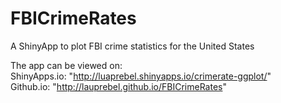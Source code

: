 # FBICrimeRates
A ShinyApp to plot FBI crime statistics for the United States

The app can be viewed on:     
ShinyApps.io: "http://luaprebel.shinyapps.io/crimerate-ggplot/"       
Github.io: "http://lauprebel.github.io/FBICrimeRates"
